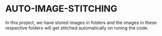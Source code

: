 # AUTO-IMAGE-STITCHING
In this project, we have stored images in folders and the images in these respective folders will get stitched automatically on runing the code.
